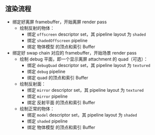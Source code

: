 ## 渲染流程

* 绑定好离屏 framebuffer，开始离屏 render pass
  * 绘制反射的物体：
    * 绑定 `offscreen`  descriptor set，其 pipeline layout 为 `shaded`
    * 绑定 `shadedOffscreen` pipeline
    * 绑定 物体模型 的顶点和索引 Buffer
* 绑定好 swap chain 对应的 framebuffer，开始场景 render pass
  * 绘制 debug 平面，即一个显示离屏 attachment 的 quad（可选）：
    * 绑定 `debugQuad` descriptor set，其 pipeline layout 为 `textured`
    * 绑定 `debug` pipeline
    * 绑定 quad 的顶点和索引 Buffer
  * 绘制反射面：
    * 绑定 `mirror` descriptor set，其 pipeline layout 为 `textured`
    * 绑定 `mirror` pipeline
    * 绑定 反射平面 的顶点和索引 Buffer
  * 绘制正常的物体：
    * 绑定 `model`  descriptor set，其 pipeline layout 为 `shaded`
    * 绑定 `shaded` pipeline
    * 绑定 物体模型 的顶点和索引 Buffer
